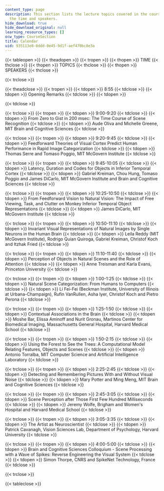 ```yaml
---
content_type: page
description: This section lists the lecture topics covered in the course along with
  the time and speakers.
hide_download: true
hide_download_original: null
learning_resource_types: []
ocw_type: CourseSection
title: Calendar
uid: 935113e0-0ddd-0e45-9d1f-aef470bc8e3a
---
```


{{< tableopen >}}
{{< theadopen >}}
{{< tropen >}}
{{< thopen >}}
TIME
{{< thclose >}}
{{< thopen >}}
TOPICS
{{< thclose >}}
{{< thopen >}}
SPEAKERS
{{< thclose >}}

{{< trclose >}}

{{< theadclose >}}
{{< tropen >}}
{{< tdopen >}}
8:55
{{< tdclose >}}
{{< tdopen >}}
Opening Remarks
{{< tdclose >}}
{{< tdopen >}}

{{< tdclose >}}

{{< trclose >}}
{{< tropen >}}
{{< tdopen >}}
9:00-9:20
{{< tdclose >}}
{{< tdopen >}}
From Zero to Gist in 200 msec: The Time Course of Scene Recognition
{{< tdclose >}}
{{< tdopen >}}
Aude Oliva and Michelle Greene, MIT Brain and Cognitive Sciences
{{< tdclose >}}

{{< trclose >}}
{{< tropen >}}
{{< tdopen >}}
9:20-9:45
{{< tdclose >}}
{{< tdopen >}}
Feedforward Theories of Visual Cortex Predict Human Performance in Rapid Image Categorization
{{< tdclose >}}
{{< tdopen >}}
Thomas Serre and Tomaso Poggio, MIT McGovern Institute
{{< tdclose >}}

{{< trclose >}}
{{< tropen >}}
{{< tdopen >}}
9:45-10:05
{{< tdclose >}}
{{< tdopen >}}
Latency, Duration and Codes for Objects in Inferior Temporal Cortex
{{< tdclose >}}
{{< tdopen >}}
Gabriel Kreiman, Chou Hung, Tomaso Poggio and James DiCarlo, MIT McGovern Institute and Brain and Cognitive Sciences
{{< tdclose >}}

{{< trclose >}}
{{< tropen >}}
{{< tdopen >}}
10:25-10:50
{{< tdclose >}}
{{< tdopen >}}
From Feedforward Vision to Natural Vision: The Impact of Free Viewing, Task, and Clutter on Monkey Inferior Temporal Object Representations
{{< tdclose >}}
{{< tdopen >}}
James DiCarlo, MIT McGovern Institute
{{< tdclose >}}

{{< trclose >}}
{{< tropen >}}
{{< tdopen >}}
10:50-11:10
{{< tdclose >}}
{{< tdopen >}}
Invariant Visual Representations of Natural Images by Single Neurons in the Human Brain
{{< tdclose >}}
{{< tdopen >}}
Leila Reddy (MIT McGovern Institute), Rodrigo Quian Quiroga, Gabriel Kreiman, Christof Koch and Itzhak Fried
{{< tdclose >}}

{{< trclose >}}
{{< tropen >}}
{{< tdopen >}}
11:10-11:40
{{< tdclose >}}
{{< tdopen >}}
Perception of Objects in Natural Scenes and the Role of Attention
{{< tdclose >}}
{{< tdopen >}}
Anne Treisman and Karla Evans, Princeton University
{{< tdclose >}}

{{< trclose >}}
{{< tropen >}}
{{< tdopen >}}
1:00-1:25
{{< tdclose >}}
{{< tdopen >}}
Natural Scene Categorization: From Humans to Computers
{{< tdclose >}}
{{< tdopen >}}
Li Fei-Fei (Beckman Institute, University of Illinois at Urbana-Champaign), Rufin VanRullen, Asha Iyer, Christof Koch and Pietro Perona
{{< tdclose >}}

{{< trclose >}}
{{< tropen >}}
{{< tdopen >}}
1:25-1:50
{{< tdclose >}}
{{< tdopen >}}
Contextual Associations in the Brain
{{< tdclose >}}
{{< tdopen >}}
Moshe Bar, Elissa Aminoff and Nurit Gronau, Martinos Center for Biomedical Imaging, Massachusetts General Hospital, Harvard Medical School
{{< tdclose >}}

{{< trclose >}}
{{< tropen >}}
{{< tdopen >}}
1:50-2:15
{{< tdclose >}}
{{< tdopen >}}
Using the Forest to See the Trees: A Computational Model Relating Features, Objects and Scenes
{{< tdclose >}}
{{< tdopen >}}
Antonio Torralba, MIT Computer Science and Artificial Intelligence Laboratory
{{< tdclose >}}

{{< trclose >}}
{{< tropen >}}
{{< tdopen >}}
2:25-2:45
{{< tdclose >}}
{{< tdopen >}}
Detecting and Remembering Pictures With and Without Visual Noise
{{< tdclose >}}
{{< tdopen >}}
Mary Potter and Ming Meng, MIT Brain and Cognitive Sciences
{{< tdclose >}}

{{< trclose >}}
{{< tropen >}}
{{< tdopen >}}
2:45-3:05
{{< tdclose >}}
{{< tdopen >}}
Scene Perception after Those First Few Hundred Milliseconds
{{< tdclose >}}
{{< tdopen >}}
Jeremy Wolfe, Brigham and Women's Hospital and Harvard Medical School
{{< tdclose >}}

{{< trclose >}}
{{< tropen >}}
{{< tdopen >}}
3:05-3:35
{{< tdclose >}}
{{< tdopen >}}
The Artist as Neuroscientist
{{< tdclose >}}
{{< tdopen >}}
Patrick Cavanagh, Vision Sciences Lab, Department of Psychology, Harvard University
{{< tdclose >}}

{{< trclose >}}
{{< tropen >}}
{{< tdopen >}}
4:00-5:00
{{< tdclose >}}
{{< tdopen >}}
Brain and Cognitive Sciences Colloquium - Scene Processing with a Wave of Spikes: Reverse Engineering the Visual System
{{< tdclose >}}
{{< tdopen >}}
Simon Thorpe, CNRS and SpikeNet Technology, France
{{< tdclose >}}

{{< trclose >}}

{{< tableclose >}}